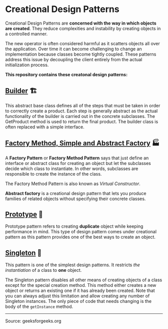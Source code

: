 # Creational Design Patterns
Creational Design Patterns are **concerned with the way in which objects are created**. They reduce complexities and instability by creating objects in a controlled manner.

The new operator is often considered harmful as it scatters objects all over the application. Over time it can become challenging to change an implementation because classes become tightly coupled. These patterns address this issue by decoupling the client entirely from the actual initialization process.

**This repository contains these creatonal design patterns:**
## [Builder](DP_Builder) 🏗️
This abstract base class defines all of the steps that must be taken in order to correctly create a product. Each step is generally abstract as the actual functionality of the builder is carried out in the concrete subclasses. The GetProduct method is used to return the final product. The builder class is often replaced with a simple interface.
## [Factory Method, Simple and Abstract Factory](DP_Factory-method_and_Abstract-factory) 🏭
A **Factory Pattern** or **Factory Method Pattern** says that just define an interface or abstract class for creating an object but let the subclasses decide which class to instantiate. In other words, subclasses are responsible to create the instance of the class.

The Factory Method Pattern is also known as *Virtual Constructor*.

**Abstract factory** is a creational design pattern that lets you produce families of related objects without specifying their concrete classes.
## [Prototype](DP_Prototype) 🤖 
Prototype pattern refers to creating **duplicate** object while keeping performance in mind. This type of design pattern comes under creational pattern as this pattern provides one of the best ways to create an object.
## [Singleton](DP_Singleton) 🔂
This pattern is one of the simplest design patterns. It restricts *the instantiation* of a class to **one** object.

The Singleton pattern disables all other means of creating objects of a class except for the special creation method. This method either creates a new object or returns an existing one if it has already been created.
Note that you can always adjust this limitation and allow creating any number of Singleton instances. The only piece of code that needs changing is the body of the ```getInstance``` method.

---
Source: geeksforgeeks.org
